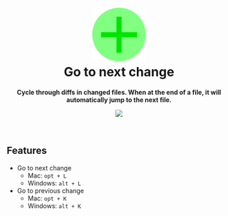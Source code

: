 <h1 align="center">
  <br>
  <a href="https://marketplace.visualstudio.com/items?itemName=alfredbirk.go-to-next-change">
    <img src="https://github.com/alfredbirk/go-to-next-change/raw/main/src/logo.png" alt="logo" width="120" />
  </a>
  <br>
  Go to next change
  <br>
</h1>

<h3 align="center" style="font-size: 14px">Cycle through diffs in changed files. When at the end of a file, it will automatically jump to the next file.</h3>

<p align="center">
  <a href="https://marketplace.visualstudio.com/items?itemName=alfredbirk.go-to-next-change">
      <img src="https://img.shields.io/visual-studio-marketplace/v/alfredbirk.go-to-next-change?color=brightgreen&label=VS%20Marketplace" />
  </a>
</p>
<br>

## Features

-   Go to next change
    -   Mac: `opt + L`
    -   Windows: `alt + L`
-   Go to previous change
    -   Mac: `opt + K`
    -   Windows: `alt + K`


